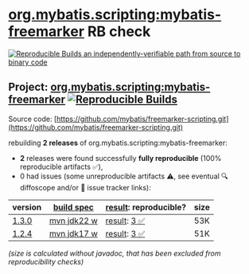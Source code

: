 [org.mybatis.scripting:mybatis-freemarker](https://central.sonatype.com/artifact/org.mybatis.scripting/mybatis-freemarker/versions) RB check
=======

[![Reproducible Builds](https://reproducible-builds.org/images/logos/rb.svg) an independently-verifiable path from source to binary code](https://reproducible-builds.org/)

## Project: [org.mybatis.scripting:mybatis-freemarker](https://central.sonatype.com/artifact/org.mybatis.scripting/mybatis-freemarker/versions) [![Reproducible Builds](https://img.shields.io/endpoint?url=https://raw.githubusercontent.com/jvm-repo-rebuild/reproducible-central/master/content/org/mybatis/scripting/mybatis-freemarker/badge.json)](https://github.com/jvm-repo-rebuild/reproducible-central/blob/master/content/org/mybatis/scripting/mybatis-freemarker/README.md)

Source code: [https://github.com/mybatis/freemarker-scripting.git](https://github.com/mybatis/freemarker-scripting.git)

rebuilding **2 releases** of org.mybatis.scripting:mybatis-freemarker:
- **2** releases were found successfully **fully reproducible** (100% reproducible artifacts :white_check_mark:),
- 0 had issues (some unreproducible artifacts :warning:, see eventual :mag: diffoscope and/or :memo: issue tracker links):

| version | [build spec](/BUILDSPEC.md) | [result](https://reproducible-builds.org/docs/jvm/): reproducible? | size |
| -- | --------- | ------ | -- |
| [1.3.0](https://central.sonatype.com/artifact/org.mybatis.scripting/mybatis-freemarker/1.3.0/pom) | [mvn jdk22 w](mybatis-freemarker-1.3.0.buildspec) | [result](mybatis-freemarker-1.3.0.buildinfo): [3 :white_check_mark: ](mybatis-freemarker-1.3.0.buildcompare) | 53K |
| [1.2.4](https://central.sonatype.com/artifact/org.mybatis.scripting/mybatis-freemarker/1.2.4/pom) | [mvn jdk17 w](mybatis-freemarker-1.2.4.buildspec) | [result](mybatis-freemarker-1.2.4.buildinfo): [3 :white_check_mark: ](mybatis-freemarker-1.2.4.buildcompare) | 51K |

<i>(size is calculated without javadoc, that has been excluded from reproducibility checks)</i>
